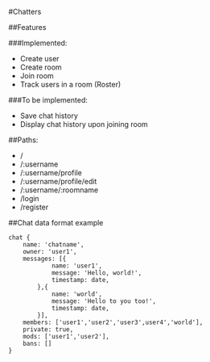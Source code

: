 #Chatters

##Features

###Implemented:
 - Create user
 - Create room
 - Join room
 - Track users in a room (Roster)

###To be implemented:
 - Save chat history
 - Display chat history upon joining room

##Paths: 
 - /
 - /:username
 - /:username/profile
 - /:username/profile/edit
 - /:username/:roomname
 - /login
 - /register

##Chat data format example

```
chat {
	name: 'chatname',
	owner: 'user1',
	messages: [{
			name: 'user1',
			message: 'Hello, world!',
			timestamp: date,
		},{
			name: 'world',
			message: 'Hello to you too!',
			timestamp: date,
		}],
	members: ['user1','user2','user3',user4','world'],
	private: true,
	mods: ['user1','user2'],
	bans: []
}
```